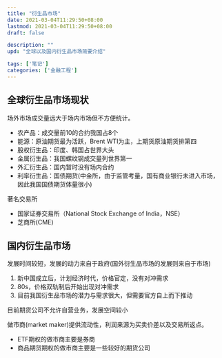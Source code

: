 ```yaml
---
title: "衍生品市场"
date: 2021-03-04T11:29:50+08:00
lastmod: 2021-03-04T11:29:50+08:00
draft: false

description: ""
upd: "全球以及国内衍生品市场简要介绍"

tags: ['笔记']
categories: ['金融工程']
---
```


## 全球衍生品市场现状

场外市场成交量远大于场内市场但不方便统计。

- 农产品：成交量前10的合约我国占8个
- 能源：原油期货最为活跃，Brent WTI为主，上期货原油期货排第四
- 股权衍生品：印度、韩国占世界大头
- 金属衍生品：我国螺纹钢成交量列世界第一
- 外汇衍生品：国内暂时没有场内合约
- 利率衍生品：国债期货(中金所，由于监管考量，国有商业银行未进入市场，因此我国国债期货体量很小)

著名交易所

- 国家证券交易所（National Stock Exchange of India，NSE）
- 芝商所(CME)

## 国内衍生品市场

发展时间较短，发展的动力来自于政府(国外衍生品市场的发展则来自于市场)

1. 新中国成立后，计划经济时代，价格官定，没有对冲需求
2. 80s，价格双轨制后开始出现对冲需求
3. 目前我国衍生品市场的潜力与需求很大，但需要官方自上而下推动

目前期货公司不允许自营业务，发展空间较小



做市商(market maker)提供流动性，利润来源为买卖价差以及交易所返点。

- ETF期权的做市商主要是券商
- 商品期货期权的做市商主要是一些较好的期货公司
